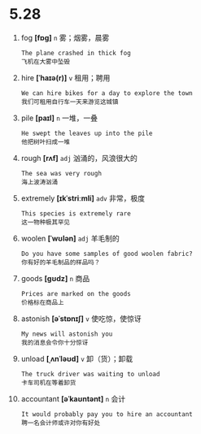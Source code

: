 # 5.28


1. fog **[fɒɡ]** `n` 雾；烟雾，晨雾
    ```
    The plane crashed in thick fog
    飞机在大雾中坠毁
    ```

2. hire **[ˈhaɪə(r)]** `v` 租用；聘用
    ```
    We can hire bikes for a day to explore the town
    我们可租用自行车一天来游览这城镇
    ```

3. pile **[paɪl]** `n` 一堆，一叠
    ```
    He swept the leaves up into the pile
    他把树叶扫成一堆
    ```

4. rough **[rʌf]** `adj` 汹涌的，风浪很大的
    ```
    The sea was very rough
    海上波涛汹涌
    ```

5. extremely **[ɪkˈstriːmli]** `adv` 非常，极度
    ```
    This species is extremely rare
    这一物种极其罕见
    ```

6. woolen **[ˈwʊlən]** `adj` 羊毛制的
    ```
    Do you have some samples of good woolen fabric?
    你有好的羊毛制品的样品吗？
    ```

7. goods **[ɡʊdz]** `n` 商品
    ```
    Prices are marked on the goods
    价格标在商品上
    ```

8. astonish **[əˈstɒnɪʃ]** `v` 使吃惊，使惊讶
    ```
    My news will astonish you
    我的消息会令你十分惊讶
    ```

9. unload **[ˌʌnˈləʊd]** `v` 卸（货）；卸载
    ```
    The truck driver was waiting to unload
    卡车司机在等着卸货
    ```

10. accountant **[əˈkaʊntənt]** `n` 会计
    ```
    It would probably pay you to hire an accountant
    聘一名会计师或许对你有好处
    ```
